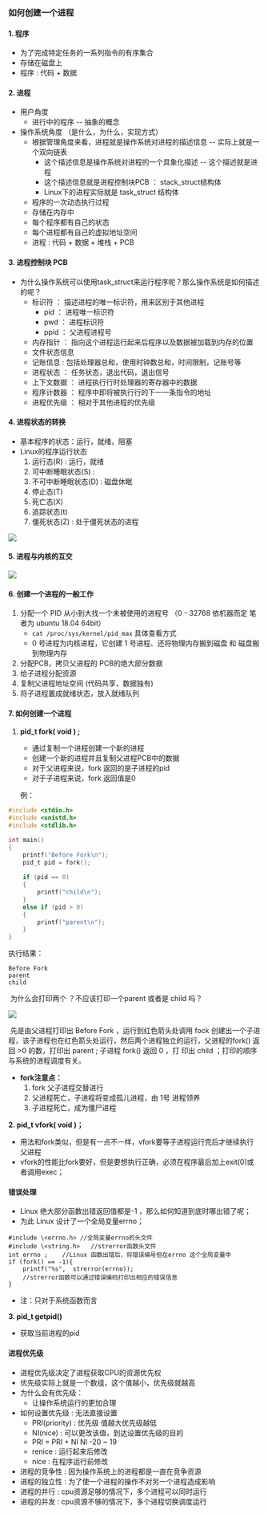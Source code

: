 ### 如何创建一个进程
#### 1. 程序
- 为了完成特定任务的一系列指令的有序集合​
- 存储在磁盘上
- 程序  : 代码 + 数据
#### 2. 进程
- 用户角度
	- 进行中的程序 -- 抽象的概念
- 操作系统角度	（是什么，为什么，实现方式）
	- 根据管理角度来看，进程就是操作系统对进程的描述信息  -- 实际上就是一个双向链表
		- 这个描述信息是操作系统对进程的一个具象化描述 -- 这个描述就是进程
		- 这个描述信息就是进程控制块PCB ： stack_struct结构体
		- Linux下的进程实际就是 task_struct 结构体 
	- 程序的一次动态执行过程
	- ​存储在内存中
	- 每个程序都有自己的状态
	- ​每个进程都有自己的虚拟地址空间
	- 进程 : 代码 + 数据 + 堆栈 + PCB
#### 3. 进程控制块 PCB 
- 为什么操作系统可以使用task_struct来运行程序呢？那么操作系统是如何描述的呢？
	- 标识符 ： 描述进程的唯一标识符，用来区别于其他进程
		- pid ： 进程唯一标识符
		- pwd ： 进程标识符
		- ppid ： 父进程进程号
	- 内存指针 ： 指向这个进程运行起来后程序以及数据被加载到内存的位置
	- 文件状态信息
	- 记账信息 : 包括处理器总和，使用时钟数总和，时间限制，记账号等
	- 进程状态 ： 任务状态，退出代码，退出信号
	- 上下文数据 ： 进程执行行时处理器的寄存器中的数据
	- 程序计数器 ： 程序中即将被执行行的下一一条指令的地址
	- 进程优先级 ： 相对于其他进程的优先级
#### 4. 进程状态的转换
- 基本程序的状态：运行，就绪，阻塞
- Linux的程序运行状态
	1. 运行态(R) : 运行，就绪
	2. 可中断睡眠状态(S) : 
	3. 不可中断睡眠状态(D) : 磁盘休眠
	4. 停止态(T)
	5. 死亡态(X)
	6. 追踪状态(t)
	7. 僵死状态(Z) : 处于僵死状态的进程

![](./进程状态转换.PNG)
#### 5. 进程与内核的互交
![](./进程与内核的互交.PNG)
#### 6. 创建一个进程的一般工作
1. 分配一个 PID  从小到大找一个未被使用的进程号 （0 - 32768  依机器而定  笔者为 ubuntu 18.04 64bit）
	- ```cat /proc/sys/kernel/pid_max```  具体查看方式
	- 0 号进程为内核进程，它创建 1 号进程、还将物理内存搬到磁盘  和 磁盘搬到物理内存
2. 分配PCB，拷贝父进程的 PCB的绝大部分数据
3. 给子进程分配资源
4. 复制父进程地址空间 (代码共享，数据独有)
5. 将子进程置成就绪状态，放入就绪队列
#### 7. 如何创建一个进程
1. **pid_t fork( void ) ;**
	- 通过复制一个进程创建一个新的进程
	- 创建一个新的进程并且复制父进程PCB中的数据
	- 对于父进程来说，fork 返回的是子进程的pid 
	- 对于子进程来说，fork 返回值是0
	
	例： 
```c
#include <stdio.h>
#include <unistd.h>
#include <stdlib.h>

int main()
{
	printf("Before Fork\n");
	pid_t pid = fork();
    
	if (pid == 0)
	{   
		printf("child\n");
	}   
	else if (pid > 0)
	{   
    	printf("parent\n");
	}
}
```

执行结果：

```Before Fork
Before Fork
parent
child 
```

​	为什么会打印两个 ？不应该打印一个parent 或者是 child 吗？

![](./fork执行详解.png)

​	先是由父进程打印出 Before Fork ，运行到红色箭头处调用 fock 创建出一个子进程，该子进程也在红色箭头处运行，然后两个进程独立的运行，父进程的fork() 返回 >0 的数，打印出 parent ; 子进程 fork() 返回 0  ，打	印出 child ；打印的顺序与系统的进程调度有关。
-	**fork注意点：**
	1. fork 父子进程交替进行
	2. 父进程死亡，子进程将变成孤儿进程，由 1号 进程领养
	3. 子进程死亡，成为僵尸进程

**2. pid_t vfork( void )；**
- 用法和fork类似，但是有一点不一样，vfork要等子进程运行完后才继续执行父进程
- ​vfork的性能比fork要好，但是要想执行正确，必须在程序最后加上exit(0)或者调用exec；
#### 错误处理
- ​Linux 绝大部分函数出错返回值都是-1 ，那么如何知道到底时哪出错了呢；
- 为此 Linux 设计了一个全局变量errno；
```c​
#include \<errno.h>	//全局变量errno的头文件
​#include \<string.h>	//strerror函数头文件
​int errno ; 	//Linux 函数出错后，将错误编号但在errno 这个全局变量中
​if (fork() == -1){
	printf("%s",  strerror(errno));
	//strerror函数可以通过错误编码打印出相应的错误信息
}	​
```
- 注：只对于系统函数而言

**3. pid_t getpid()**
- 获取当前进程的pid

#### 进程优先级
- 进程优先级决定了进程获取CPU的资源优先权
- 优先级实际上就是一个数组，这个值越小，优先级就越高
- 为什么会有优先级：
	- 让操作系统运行的更加合理
- 如何设置优先级 : 无法直接设置
	- PRI(priority) : 优先级	值越大优先级越低
	- NI(nice) : 可以更改该值，到达设置优先级的目的
	- PRI = PRI + NI   NI -20 ~ 19
	- renice : 运行起来后修改
	- nice : 在程序运行前修改
- 进程的竞争性 : 因为操作系统上的进程都是一直在竞争资源
- 进程的独立性 : 为了使一个进程的操作不对另一个进程造成影响
- 进程的并行 : cpu资源足够的情况下，多个进程可以同时运行
- 进程的并发 : cpu资源不够的情况下，多个进程切换调度运行
